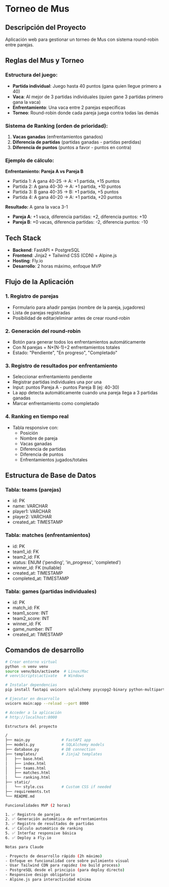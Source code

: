 # Torneo de Mus

  ## Descripción del Proyecto
  Aplicación web para gestionar un torneo de Mus con sistema round-robin entre parejas.

  ## Reglas del Mus y Torneo

  ### Estructura del juego:
  - **Partida individual**: Juego hasta 40 puntos (gana quien llegue primero a 40)
  - **Vaca**: Al mejor de 3 partidas individuales (quien gane 3 partidas primero gana la vaca)
  - **Enfrentamiento**: Una vaca entre 2 parejas específicas
  - **Torneo**: Round-robin donde cada pareja juega contra todas las demás

  ### Sistema de Ranking (orden de prioridad):
  1. **Vacas ganadas** (enfrentamientos ganados)
  2. **Diferencia de partidas** (partidas ganadas - partidas perdidas)
  3. **Diferencia de puntos** (puntos a favor - puntos en contra)

  ### Ejemplo de cálculo:
  **Enfrentamiento: Pareja A vs Pareja B**
  - Partida 1: A gana 40-25 → A: +1 partida, +15 puntos
  - Partida 2: A gana 40-30 → A: +1 partida, +10 puntos
  - Partida 3: B gana 40-35 → B: +1 partida, +5 puntos
  - Partida 4: A gana 40-20 → A: +1 partida, +20 puntos

  **Resultado:** A gana la vaca 3-1
  - **Pareja A**: +1 vaca, diferencia partidas: +2, diferencia puntos: +10
  - **Pareja B**: +0 vacas, diferencia partidas: -2, diferencia puntos: -10

  ## Tech Stack
  - **Backend**: FastAPI + PostgreSQL
  - **Frontend**: Jinja2 + Tailwind CSS (CDN) + Alpine.js
  - **Hosting**: Fly.io
  - **Desarrollo**: 2 horas máximo, enfoque MVP

  ## Flujo de la Aplicación

  ### 1. Registro de parejas
  - Formulario para añadir parejas (nombre de la pareja, jugadores)
  - Lista de parejas registradas
  - Posibilidad de editar/eliminar antes de crear round-robin

  ### 2. Generación del round-robin
  - Botón para generar todos los enfrentamientos automáticamente
  - Con N parejas = N×(N-1)÷2 enfrentamientos totales
  - Estado: "Pendiente", "En progreso", "Completado"

  ### 3. Registro de resultados por enfrentamiento
  - Seleccionar enfrentamiento pendiente
  - Registrar partidas individuales una por una
  - Input: puntos Pareja A - puntos Pareja B (ej: 40-30)
  - La app detecta automáticamente cuando una pareja llega a 3 partidas ganadas
  - Marcar enfrentamiento como completado

  ### 4. Ranking en tiempo real
  - Tabla responsive con:
    - Posición
    - Nombre de pareja
    - Vacas ganadas
    - Diferencia de partidas
    - Diferencia de puntos
    - Enfrentamientos jugados/totales

  ## Estructura de Base de Datos

  ### Tabla: teams (parejas)
  - id: PK
  - name: VARCHAR
  - player1: VARCHAR
  - player2: VARCHAR
  - created_at: TIMESTAMP

  ### Tabla: matches (enfrentamientos)
  - id: PK
  - team1_id: FK
  - team2_id: FK
  - status: ENUM ('pending', 'in_progress', 'completed')
  - winner_id: FK (nullable)
  - created_at: TIMESTAMP
  - completed_at: TIMESTAMP

  ### Tabla: games (partidas individuales)
  - id: PK
  - match_id: FK
  - team1_score: INT
  - team2_score: INT
  - winner_id: FK
  - game_number: INT
  - created_at: TIMESTAMP

  ## Comandos de desarrollo
  ```bash
  # Crear entorno virtual
  python -m venv venv
  source venv/bin/activate  # Linux/Mac
  # venv\Scripts\activate   # Windows

  # Instalar dependencias
  pip install fastapi uvicorn sqlalchemy psycopg2-binary python-multipart jinja2

  # Ejecutar en desarrollo
  uvicorn main:app --reload --port 8000

  # Acceder a la aplicación
  # http://localhost:8000

  Estructura del proyecto

  /
  ├── main.py              # FastAPI app
  ├── models.py            # SQLAlchemy models
  ├── database.py          # DB connection
  ├── templates/           # Jinja2 templates
  │   ├── base.html
  │   ├── index.html
  │   ├── teams.html
  │   ├── matches.html
  │   └── ranking.html
  ├── static/
  │   └── style.css        # Custom CSS if needed
  ├── requirements.txt
  └── README.md

  Funcionalidades MVP (2 horas)

  1. ✅ Registro de parejas
  2. ✅ Generación automática de enfrentamientos
  3. ✅ Registro de resultados de partidas
  4. ✅ Cálculo automático de ranking
  5. ✅ Interfaz responsive básica
  6. ✅ Deploy a Fly.io

  Notas para Claude

  - Proyecto de desarrollo rápido (2h máximo)
  - Enfoque en funcionalidad core sobre pulimiento visual
  - Usar Tailwind CDN para rapidez (no build process)
  - PostgreSQL desde el principio (para deploy directo)
  - Responsive design obligatorio
  - Alpine.js para interactividad mínima
